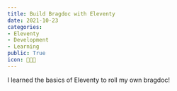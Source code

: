 ```yaml
---
title: Build Bragdoc with Eleventy
date: 2021-10-23
categories:
- Eleventy
- Development
- Learning
public: True
icon: 👨🏻‍💻
---
```


I learned the basics of Eleventy to roll my own bragdoc!